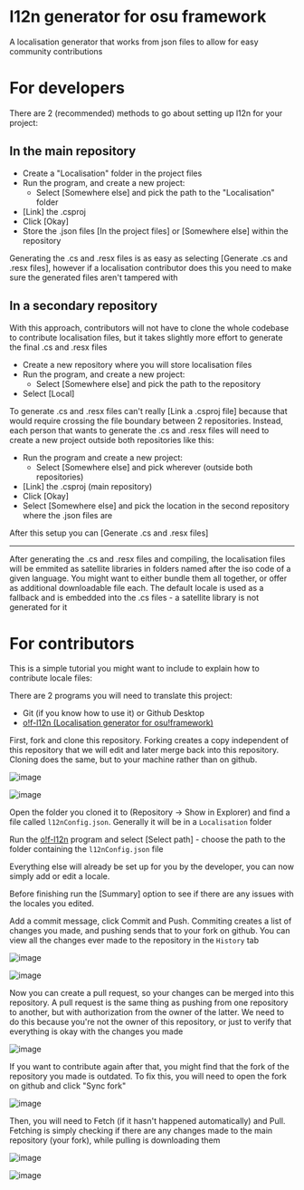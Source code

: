 # l12n generator for osu framework
 A localisation generator that works from json files to allow for easy community contributions

# For developers
There are 2 (recommended) methods to go about setting up l12n for your project:
## In the main repository
* Create a "Localisation" folder in the project files
* Run the program, and create a new project:
  * Select [Somewhere else] and pick the path to the "Localisation" folder
* [Link] the .csproj
* Click [Okay]
* Store the .json files [In the project files] or [Somewhere else] within the repository

Generating the .cs and .resx files is as easy as selecting [Generate .cs and .resx files],
however if a localisation contributor does this you need to make sure the generated files
aren't tampered with

## In a secondary repository
With this approach, contributors will not have to clone the whole codebase 
to contribute localisation files, but it takes slightly more effort to
generate the final .cs and .resx files

* Create a new repository where you will store localisation files
* Run the program, and create a new project:
  * Select [Somewhere else] and pick the path to the repository
* Select [Local]

To generate .cs and .resx files can't really [Link a .csproj file] because that would require
crossing the file boundary between 2 repositories.
Instead, each person that wants to generate the .cs and .resx files will need to create a new project
outside both repositories like this:
* Run the program and create a new project:
  * Select [Somewhere else] and pick wherever (outside both repositories)
* [Link] the .csproj (main repository)
* Click [Okay]
* Select [Somewhere else] and pick the location in the second repository where the .json files are

After this setup you can [Generate .cs and .resx files]

---

After generating the .cs and .resx files and compiling, the localisation files will be emmited as satellite libraries in folders named after the iso code of a given language. You might want to either bundle them all together, or offer as additional downloadable file each. The default locale is used as a fallback and is embedded into the .cs files - a satellite library is not generated for it

# For contributors
This is a simple tutorial you might want to include to explain how to contribute locale files:

There are 2 programs you will need to translate this project:
* Git (if you know how to use it) or Github Desktop
* [o!f-l12n (Localisation generator for osu!framework)](https://github.com/Flutterish/l12n-generator-for-osu-framework/releases)

First, fork and clone this repository.
Forking creates a copy independent of this repository that we will edit and later merge back into this repository. Cloning does the same, but to your machine rather than on github.

![image](https://user-images.githubusercontent.com/40297338/183265969-c6e45dd0-8709-411f-822c-1923351e511b.png)

![image](https://user-images.githubusercontent.com/40297338/183265674-b4a434e1-e9e9-4327-a27f-a4b691d85dfc.png)

Open the folder you cloned it to (Repository -> Show in Explorer) and find a file called `l12nConfig.json`.
Generally it will be in a `Localisation` folder

Run the [o!f-l12n](https://github.com/Flutterish/l12n-generator-for-osu-framework/releases) program 
and select [Select path] - choose the path to the folder containing the `l12nConfig.json` file

Everything else will already be set up for you by the developer, you can now
simply add or edit a locale.

Before finishing run the [Summary] option to see if there are any issues with the locales you edited.

Add a commit message, click Commit and Push.
Commiting creates a list of changes you made, and pushing sends that to your fork on github.
You can view all the changes ever made to the repository in the `History` tab

![image](https://user-images.githubusercontent.com/40297338/183266057-b9faf5e6-8764-4c61-aec4-cfc8ed4fccb7.png)

![image](https://user-images.githubusercontent.com/40297338/183266334-7186b743-0377-4b7c-b9c3-0d0506cd798f.png)

Now you can create a pull request, so your changes can be merged into this repository.
A pull request is the same thing as pushing from one repository to another, but with authorization from
the owner of the latter. We need to do this because you're not the owner of this repository, or just to verify that everything is okay with the changes you made

![image](https://user-images.githubusercontent.com/40297338/183265928-e1cd84e0-9ac3-4ec9-b5d7-47786120c563.png)

If you want to contribute again after that, you might find that the fork of the repository
you made is outdated. To fix this, you will need to open the fork on github and click "Sync fork"

![image](https://user-images.githubusercontent.com/40297338/183266241-6c0321c4-65ef-42ca-8a2f-35a7bf63e34b.png)

Then, you will need to Fetch (if it hasn't happened automatically) and Pull.
Fetching is simply checking if there are any changes made to the main repository (your fork),
while pulling is downloading them

![image](https://user-images.githubusercontent.com/40297338/183266309-a0060528-4666-4dd5-a0dc-29e081d00899.png)

![image](https://user-images.githubusercontent.com/40297338/183266319-ed26dad5-2967-4ed8-966d-f0fd6093645b.png)
